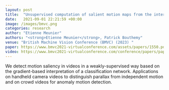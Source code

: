 ```yaml
---
layout: post
title:  "Unsupervised computation of salient motion maps from the interpretation of a frame- based classification network"
date:   2021-09-01 22:21:59 +00:00
image: /images/bmvc.png
categories: research
author: "Etienne Meunier"
authors: "<strong>Etienne Meunier</strong>, Patrick Bouthemy"
venue: "British Machine Vision Conference (BMVC) (2023) "
paper: https://www.bmvc2021-virtualconference.com/assets/papers/1550.pdf
video: https://www.bmvc2021-virtualconference.com/conference/papers/paper_1550.html
---
```

We detect motion saliency in videos in a weakly-supervised way based on the gradient-based interpretation of a classification network. Applications on  handheld camera videos to distinguish parallax from independent motion and on crowd videos for anomaly motion detection.



